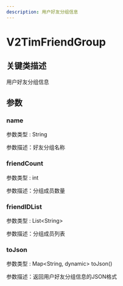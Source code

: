 ```yaml
---
description: 用户好友分组信息
---
```


# V2TimFriendGroup

## 关键类描述

用户好友分组信息

## 参数

### name

参数类型 : String

参数描述：好友分组名称

### friendCount

参数类型 : int

参数描述：分组成员数量

### friendIDList

参数类型 : List\<String>

参数描述：分组成员列表

### toJson

参数类型 : Map\<String, dynamic> toJson()

参数描述：返回用户好友分组信息的JSON格式
